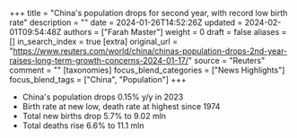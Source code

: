 +++
title = "China's population drops for second year, with record low birth rate"
description = ""
date = 2024-01-26T14:52:26Z
updated = 2024-02-01T09:54:48Z
authors = ["Farah Master"]
weight = 0
draft = false
aliases = []
in_search_index = true
[extra]
original_url = "https://www.reuters.com/world/china/chinas-population-drops-2nd-year-raises-long-term-growth-concerns-2024-01-17/"
source = "Reuters"
comment = ""
[taxonomies]
focus_blend_categories = ["News Highlights"]
focus_blend_tags = ["China", "Population"]
+++

- China's population drops 0.15% y/y in 2023
- Birth rate at new low, death rate at highest since 1974
- Total new births drop 5.7% to 9.02 mln
- Total deaths rise 6.6% to 11.1 mln
